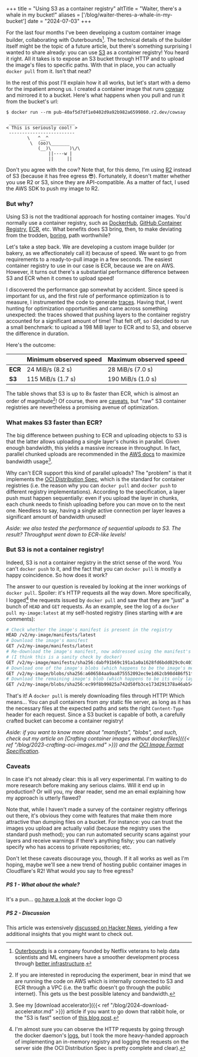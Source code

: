 +++
title = "Using S3 as a container registry"
altTitle = "Waiter, there's a whale in my bucket!"
aliases = ['/blog/waiter-theres-a-whale-in-my-bucket']
date = "2024-07-03"
+++

For the last four months I've been developing a custom container image builder, collaborating with Outerbounds[^1]. The technical details of the builder itself might be the topic of a future article, but there's something surprising I wanted to share already: you can use [S3](https://en.wikipedia.org/wiki/Amazon_S3) as a container registry! You heard it right. All it takes is to expose an S3 bucket through HTTP and to upload the image's files to specific paths. With that in place, you can actually `docker pull` from it. Isn't that neat?

In the rest of this post I'll explain how it all works, but let's start with a demo for the impatient among us. I created a container image that runs [cowsay](https://en.wikipedia.org/wiki/Cowsay) and mirrored it to a bucket. Here's what happens when you pull and run it from the bucket's url:

```
$ docker run --rm pub-40af5d7df1e0402d9a92b982a6599860.r2.dev/cowsay

 _________________________
< This is seriously cool! >
 -------------------------
        \   ^__^
         \  (oo)\_______
            (__)\       )\/\
                ||----w |
                ||     ||
```

Don't you agree with the cow? Note that, for this demo, I'm using [R2](https://www.cloudflare.com/developer-platform/r2/) instead of S3 (because it has free egress 😎). Fortunately, it doesn't matter whether you use R2 or S3, since they are API-compatible. As a matter of fact, I used the AWS SDK to push my image to R2.

### But why?

Using S3 is not the traditional approach for hosting container images. You'd normally use a container registry, such as [DockerHub](https://hub.docker.com/), [GitHub Container Registry](https://docs.github.com/en/packages/working-with-a-github-packages-registry/working-with-the-container-registry), [ECR](https://aws.amazon.com/ecr/), etc. What benefits does S3 bring, then, to make deviating from the trodden, [boring](https://boringtechnology.club/), path worthwhile?

Let's take a step back. We are developing a custom image builder (or bakery, as we affectionately call it) because of speed. We want to go from requirements to a ready-to-pull image in a few seconds. The easiest container registry to use in our case is ECR, because we are on AWS. However, it turns out there's a substantial performance difference between S3 and ECR when it comes to upload speed!

I discovered the performance gap somewhat by accident. Since speed is important for us, and the first rule of performance optimization is to measure, I instrumented the code to generate [traces](https://medium.com/jaegertracing/jaeger-tracing-a-friendly-guide-for-beginners-7b53a4a568ca). Having that, I went hunting for optimization opportunities and came across something unexpected: the traces showed that pushing layers to the container registry accounted for a significant amount of time! That felt off, so I decided to run a small benchmark: to upload a 198 MiB layer to ECR and to S3, and observe the difference in duration.

Here's the outcome:

|     | **Minimum observed speed** | **Maximum observed speed** |
| --- | ---------------------- | ---------------------- |
| **ECR** | 24 MiB/s (8.2 s)       | 28 MiB/s (7.0 s)       |
| **S3**  | 115 MiB/s (1.7 s)      | 190 MiB/s (1.0 s)      |

The table shows that S3 is up to 8x faster than ECR, which is almost an order of magnitude[^2]! Of course, there are [caveats](#caveats), but "raw" S3 container registries are nevertheless a promising avenue of optimization.

### What makes S3 faster than ECR?

The big difference between pushing to ECR and uploading objects to S3 is that the latter allows uploading a single layer's chunks in parallel. Given enough bandwidth, this yields a massive increase in throughput. In fact, parallel chunked uploads are recommended in the [AWS docs](https://docs.aws.amazon.com/AmazonS3/latest/userguide/optimizing-performance-guidelines.html#optimizing-performance-guidelines-scale) to maximize bandwidth usage[^3].

Why can't ECR support this kind of parallel uploads? The "problem" is that it implements the [OCI Distribution Spec](https://github.com/opencontainers/distribution-spec/blob/2291163927cae6f5105a07d32c675c00ff39244c/spec.md), which is the standard for container registries (i.e. the reason why you can `docker pull` and `docker push` to different registry implementations). According to the specification, a layer push must happen sequentially: even if you upload the layer in chunks, each chunk needs to finish uploading before you can move on to the next one. Needless to say, having a single active connection per layer leaves a significant amount of bandwidth unused!

*Aside: we also tested the performance of sequential uploads to S3. The result? Throughput went down to ECR-like levels!*

### But S3 is not a container registry!

Indeed, S3 is not a container registry in the strict sense of the word. You can't `docker push` to it, and the fact that you can `docker pull` is mostly a happy coincidence. So how does it work?

The answer to our question is revealed by looking at the inner workings of `docker pull`. Spoiler: it's HTTP requests all the way down. More specifically, I logged[^4] the requests issued by `docker pull` and saw that they are "just" a bunch of `HEAD` and `GET` requests. As an example, see the log of a `docker pull my-image:latest` at my self-hosted registry (lines starting with `#` are comments):

```bash
# Check whether the image's manifest is present in the registry
HEAD /v2/my-image/manifests/latest
# Download the image's manifest
GET /v2/my-image/manifests/latest
# Re-download the image's manifest, now addressed using the manifest's hash
# (I think this is a sanity check by docker)
GET /v2/my-image/manifests/sha256:dabf91b69c191a1a0a1628fd6bdd029c0c4018041c7f052870bb13c5a222ae76
# Download one of the image's blobs (which happens to be the image's metadata)
GET /v2/my-image/blobs/sha256:a606584aa9aa875552092ec9e1d62cb98d486f51f389609914039aabd9414687
# Download the remaining image's blob (which happens to be its only layer)
GET /v2/my-image/blobs/sha256:ec99f8b99825a742d50fb3ce173d291378a46ab54b8ef7dd75e5654e2a296e99
```

That's it! A `docker pull` is merely downloading files through HTTP! Which means... You can pull containers from _any_ static file server, as long as it has the necessary files at the expected paths and sets the right `Content-Type` header for each request. Since a S3 bucket is capable of both, a carefully crafted bucket can become a container registry!

*Aside: if you want to know more about "manifests", "blobs", and such, check out my article on [Crafting container images without dockerfiles]({{< ref "/blog/2023-crafting-oci-images.md" >}}) and the [OCI Image Format Specification](https://github.com/opencontainers/image-spec/blob/036563a4a268d7c08b51a08f05a02a0fe74c7268/spec.md).*

### Caveats

In case it's not already clear: this is all very experimental. I'm waiting to do more research before making any serious claims. Will it end up in production? Or will you, my dear reader, send me an email explaining how my approach is utterly flawed?

Note that, while I haven't made a survey of the container registry offerings out there, it's obvious they come with features that make them more attractive than dumping files on a bucket. For instance: you can trust the images you upload are actually valid (because the registry uses the standard push method); you can run automated security scans against your layers and receive warnings if there's anything fishy; you can natively specify who has access to private repositories; etc.

Don't let these caveats discourage you, though. If it all works as well as I'm hoping, maybe we'll see a new trend of hosting public container images in Cloudflare's R2! What would you say to free egress?

##### PS 1 - What about the whale?

It's a pun... [go have a look](https://www.google.com/search?q=docker+logo&hl=en) at the docker logo 😉

##### PS 2 - Discussion

This article was extensively [discussed on Hacker News](https://news.ycombinator.com/item?id=40942732), yielding a few additional insights that you might want to check out.

[^1]: [Outerbounds](https://outerbounds.com/) is a company founded by Netflix veterans to help data scientists and ML engineers have a smoother development process through [better infrastructure](https://docs.metaflow.org/).
[^2]: If you are interested in reproducing the experiment, bear in mind that we are running the code on AWS which is internally connected to S3 and ECR through a VPC (i.e. the traffic doesn't go through the public internet). This gets us the best possible latency and bandwidth.
[^3]: See my [download accelerator]({{< ref "/blog/2024-download-accelerator.md" >}}) article if you want to go down that rabbit hole, or the "S3 is fast" section of [this blog post](https://outerbounds.com/blog/metaflow-fast-data/#s3-is-fast-when-used-correctly).
[^4]: I'm almost sure you can observe the HTTP requests by going through the docker daemon's [logs](https://docs.docker.com/config/daemon/logs/), but I took the more heavy-handed approach of implementing an in-memory registry and logging the requests on the server side (the OCI Distribution Spec is pretty complete and clear).
